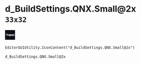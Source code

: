 # d_BuildSettings.QNX.Small@2x `33x32`
<img src="/img/d_BuildSettings.QNX.Small.png" width=33 height=32>

``` CSharp
EditorGUIUtility.IconContent("d_BuildSettings.QNX.Small@2x")
```
```
d_BuildSettings.QNX.Small@2x
```

